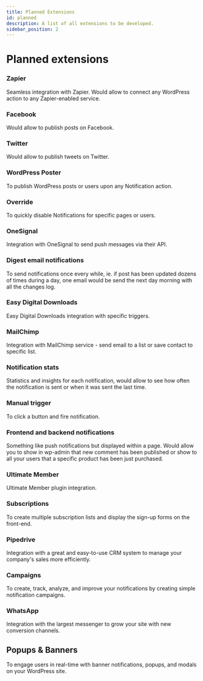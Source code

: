 ```yaml
---
title: Planned Extensions
id: planned
description: A list of all extensions to be developed.
sidebar_position: 2
---
```


# Planned extensions

### Zapier

Seamless integration with Zapier. Would allow to connect any WordPress action to any Zapier-enabled service.

### Facebook

Would allow to publish posts on Facebook.

### Twitter

Would allow to publish tweets on Twitter.

### WordPress Poster

To publish WordPress posts or users upon any Notification action.

### Override

To quickly disable Notifications for specific pages or users.

### OneSignal

Integration with OneSignal to send push messages via their API.

### Digest email notifications

To send notifications once every while, ie. if post has been updated dozens of times during a day, one email would be send the next day morning with all the changes log.

### Easy Digital Downloads

Easy Digital Downloads integration with specific triggers.

### MailChimp

Integration with MailChimp service - send email to a list or save contact to specific list.

### Notification stats

Statistics and insights for each notification, would allow to see how often the notification is sent or when it was sent the last time.

### Manual trigger

To click a button and fire notification.

### Frontend and backend notifications

Something like push notifications but displayed within a page. Would allow you to show in wp-admin that new comment has been published or show to all your users that a specific product has been just purchased.

### Ultimate Member

Ultimate Member plugin integration.

### Subscriptions

To create multiple subscription lists and display the sign-up forms on the front-end.

### Pipedrive

Integration with a great and easy-to-use CRM system to manage your company's sales more efficiently.

### Campaigns

To create, track, analyze, and improve your notifications by creating simple notification campaigns.&#x20;

### WhatsApp

Integration with the largest messenger to grow your site with new conversion channels.

## Popups & Banners

To engage users in real-time with banner notifications, popups, and modals on your WordPress site.
